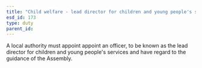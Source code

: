 ```yaml
---
title: "Child welfare - lead director for children and young people's services"
esd_id: 173
type: duty
parent_id:  
---
```


A local authority must appoint appoint an officer, to be known as the lead director for children and young people's services and have regard to the guidance of the Assembly. 

